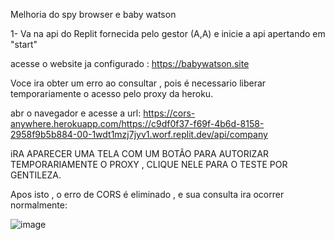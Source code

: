 Melhoria do spy browser e baby watson

1- Va na api do Replit fornecida pelo gestor (A,A)
e inicie a api apertando em "start"

acesse o website ja configurado : https://babywatson.site

Voce ira obter um erro ao consultar , pois é necessario liberar temporariamente o acesso 
pelo proxy da heroku.

abr o navegador e acesse a url:
https://cors-anywhere.herokuapp.com/https://c9df0f37-f69f-4b6d-8158-2958f9b5b884-00-1wdt1mzj7jyv1.worf.replit.dev/api/company

iRA APARECER UMA TELA COM UM BOTÃO PARA AUTORIZAR TEMPORARIAMENTE O PROXY , CLIQUE NELE PARA O TESTE POR GENTILEZA.

Apos isto , o erro de CORS é eliminado , e sua consulta ira ocorrer normalmente:


![image](https://github.com/user-attachments/assets/59c13b66-85be-457f-baf8-8f15627a7336)








